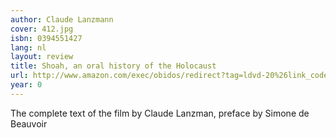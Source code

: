 ```yaml
---
author: Claude Lanzmann
cover: 412.jpg
isbn: 0394551427
lang: nl
layout: review
title: Shoah, an oral history of the Holocaust
url: http://www.amazon.com/exec/obidos/redirect?tag=ldvd-20%26link_code=xm2%26camp=2025%26creative=165953%26path=http://www.amazon.com/gp/redirect.html%253fASIN=0394551427%2526tag=ldvd-20%2526lcode=xm2%2526cID=2025%2526ccmID=165953%2526location=/o/ASIN/0394551427%25253FSubscriptionId=0VJDVJ14KM0P0VXDCQ82
year: 0
---
```

The complete text of the film by Claude Lanzman, preface by Simone de Beauvoir
